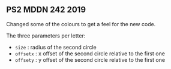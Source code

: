 ## PS2 MDDN 242 2019

Changed some of the colours to get a feel for the new code.

The three parameters per letter:
  * `size` : radius of the second circle
  * `offsetx` : x offset of the second circle relative to the first one
  * `offsety` : y offset of the second circle relative to the first one

